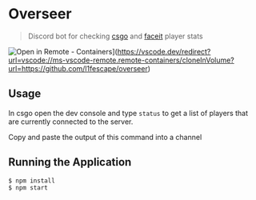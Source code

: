 # Overseer

> Discord bot for checking [csgo](https://blog.counter-strike.net/) and [faceit](https://www.faceit.com/) player stats

![Open in Remote - Containers](https://img.shields.io/static/v1?label=Remote%20-%20Containers&message=Open&color=blue&logo=visualstudiocode)](https://vscode.dev/redirect?url=vscode://ms-vscode-remote.remote-containers/cloneInVolume?url=https://github.com/l1fescape/overseer)

## Usage

In csgo open the dev console and type `status` to get a list of players that are currently connected to the server.

Copy and paste the output of this command into a channel 

## Running the Application

```
$ npm install
$ npm start
```

